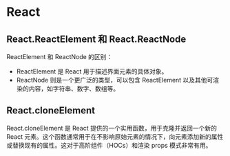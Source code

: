 # React

## React.ReactElement 和 React.ReactNode

ReactElement 和 ReactNode 的区别：

- ReactElement 是 React 用于描述界面元素的具体对象。
- ReactNode 则是一个更广泛的类型，可以包含 ReactElement 以及其他可渲染的内容，如字符串、数字、数组等。

## React.cloneElement

React.cloneElement 是 React 提供的一个实用函数，用于克隆并返回一个新的 React 元素。这个函数通常用于在不影响原始元素的情况下，向元素添加新的属性或替换现有的属性。这对于高阶组件（HOCs）和渲染 props 模式非常有用。
